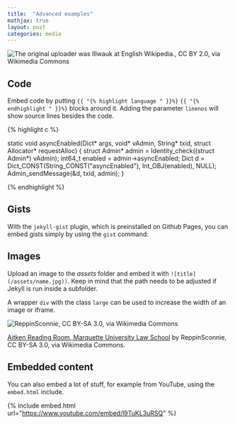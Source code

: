 ```yaml
---
title:  "Advanced examples"
mathjax: true
layout: post
categories: media
---
```


![The original uploader was Illwauk at English Wikipedia., CC BY 2.0, via Wikimedia Commons](https://upload.wikimedia.org/wikipedia/commons/f/f9/Raynor_library%2C_Marquette_University.jpg)

## Code

Embed code by putting `{{ "{% highlight language " }}%}` `{{ "{% endhighlight " }}%}` blocks around it. Adding the parameter `linenos` will show source lines besides the code.

{% highlight c %}

static void asyncEnabled(Dict* args, void* vAdmin, String* txid, struct Allocator* requestAlloc)
{
    struct Admin* admin = Identity_check((struct Admin*) vAdmin);
    int64_t enabled = admin->asyncEnabled;
    Dict d = Dict_CONST(String_CONST("asyncEnabled"), Int_OBJ(enabled), NULL);
    Admin_sendMessage(&d, txid, admin);
}

{% endhighlight %}

## Gists

With the `jekyll-gist` plugin, which is preinstalled on Github Pages, you can embed gists simply by using the `gist` command:

<script src="https://gist.github.com/5555251.js?file=gist.md"></script>

## Images

Upload an image to the *assets* folder and embed it with `![title](/assets/name.jpg))`. Keep in mind that the path needs to be adjusted if Jekyll is run inside a subfolder.

A wrapper `div` with the class `large` can be used to increase the width of an image or iframe.

![ReppinSconnie, CC BY-SA 3.0, via Wikimedia Commons](https://upload.wikimedia.org/wikipedia/commons/f/f5/Aitken_Reading_Room%2C_Marquette_University_Law_School.jpg)

[Aitken Reading Room, Marquette University Law School](https://commons.wikimedia.org/wiki/File:Aitken_Reading_Room,_Marquette_University_Law_School.jpg) by ReppinSconnie, CC BY-SA 3.0, via Wikimedia Commons.

## Embedded content

You can also embed a lot of stuff, for example from YouTube, using the `embed.html` include.

{% include embed.html url="https://www.youtube.com/embed/l9TuKL3uRSQ" %}
